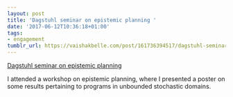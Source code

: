 ```yaml
---
layout: post
title: 'Dagstuhl seminar on epistemic planning '
date: '2017-06-12T10:36:18+01:00'
tags:
- engagement
tumblr_url: https://vaishakbelle.com/post/161736394517/dagstuhl-seminar-on-epistemic-planning
---
```

[Dagstuhl seminar on epistemic planning](http://www.dagstuhl.de/en/program/calendar/semhp/?semnr=17231)  

I attended a workshop on epistemic planning, where I presented a poster on some results pertaining to programs in unbounded stochastic domains.

